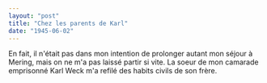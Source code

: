 ```yaml
---
layout: "post"
title: "Chez les parents de Karl"
date: "1945-06-02"
---
```


En fait, il n'était pas dans mon intention de prolonger autant mon séjour à Mering, mais on ne m'a pas laissé partir si vite. La soeur de mon camarade emprisonné Karl Weck m'a refilé des habits civils de son frère.


<div class="histoire"></div>

<div class="commentaire"></div>